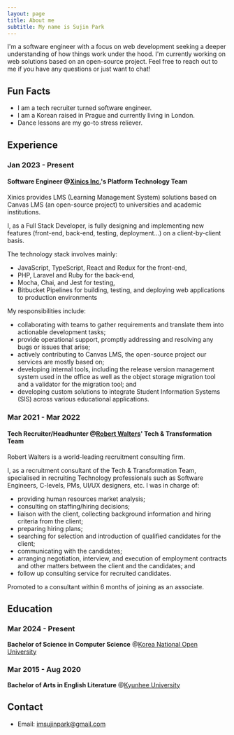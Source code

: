 ```yaml
---
layout: page
title: About me
subtitle: My name is Sujin Park
---
```


I'm a software engineer with a focus on web development seeking a deeper understanding of how things work under the hood.
I'm currently working on web solutions based on an open-source project.
Feel free to reach out to me if you have any questions or just want to chat!

## Fun Facts
- I am a tech recruiter turned software engineer.
- I am a Korean raised in Prague and currently living in London.
- Dance lessons are my go-to stress reliever.

## Experience

### Jan 2023 - Present
#### **Software Engineer** @[Xinics Inc.](https://www.xinics.com/)'s Platform Technology Team

Xinics provides LMS (Learning Management System) solutions based on Canvas LMS (an open-source project) to universities and academic institutions.

I, as a Full Stack Developer, is fully designing and implementing new features (front-end, back-end, testing, deployment...) on a client-by-client basis.

The technology stack involves mainly:
* JavaScript, TypeScript, React and Redux for the front-end,
* PHP, Laravel and Ruby for the back-end,
* Mocha, Chai, and Jest for testing,
* Bitbucket Pipelines for building, testing, and deploying web applications to production environments

My responsibilities include:
* collaborating with teams to gather requirements and translate them into actionable development tasks;
* provide operational support, promptly addressing and resolving any bugs or issues that arise;
* actively contributing to Canvas LMS, the open-source project our services are mostly based on;
* developing internal tools, including the release version management system used in the office as well as the object storage migration tool and a validator for the migration tool; and
* developing custom solutions to integrate Student Information Systems (SIS) across various educational applications.

### Mar 2021 - Mar 2022
#### **Tech Recruiter/Headhunter** @[Robert Walters](https://www.robertwalters.com/)' Tech & Transformation Team

Robert Walters is a world-leading recruitment consulting firm.

I, as a recruitment consultant of the Tech & Transformation Team, specialised in recruiting Technology professionals such as Software Engineers, C-levels, PMs, UI/UX designers, etc. I was in charge of:

* providing human resources market analysis;
* consulting on staffing/hiring decisions;
* liaison with the client, collecting background information and hiring criteria from the client;
* preparing hiring plans;
* searching for selection and introduction of qualified candidates for the client;
* communicating with the candidates;
* arranging negotiation, interview, and execution of employment contracts and other matters between the client and the candidates; and
* follow up consulting service for recruited candidates.

Promoted to a consultant within 6 months of joining as an associate.

## Education
### Mar 2024 - Present
**Bachelor of Science in Computer Science** @[Korea National Open University](https://www.knou.ac.kr/)
### Mar 2015 - Aug 2020
**Bachelor of Arts in English Literature** @[Kyunhee University](https://www.khu.ac.kr/)

## Contact
- Email: [imsujinpark@gmail.com](mailto:imsujinpark@gmail.com)